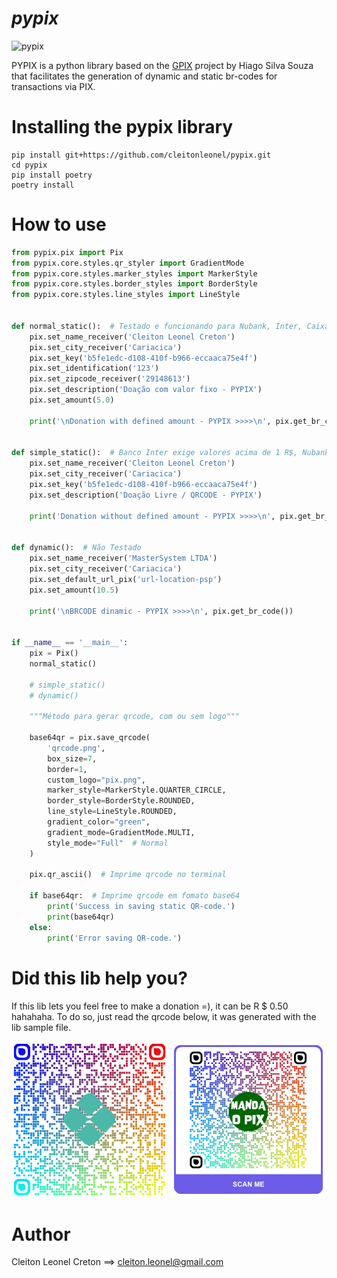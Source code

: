 # _pypix_

<img src="https://github.com/cleitonleonel/pypix/blob/master/pypix.png?raw=true" alt="pypix" width="450"/>

PYPIX is a python library based on the [GPIX](https://github.com/hiagodotme/gpix.git) project by Hiago Silva Souza that facilitates the generation of dynamic and static br-codes for transactions via PIX.
# Installing the pypix library

```shell
pip install git+https://github.com/cleitonleonel/pypix.git
cd pypix
pip install poetry
poetry install
```

# How to use

```python
from pypix.pix import Pix
from pypix.core.styles.qr_styler import GradientMode
from pypix.core.styles.marker_styles import MarkerStyle
from pypix.core.styles.border_styles import BorderStyle
from pypix.core.styles.line_styles import LineStyle


def normal_static():  # Testado e funcionando para Nubank, Inter, Caixa, Mercadopago
    pix.set_name_receiver('Cleiton Leonel Creton')
    pix.set_city_receiver('Cariacica')
    pix.set_key('b5fe1edc-d108-410f-b966-eccaaca75e4f')
    pix.set_identification('123')
    pix.set_zipcode_receiver('29148613')
    pix.set_description('Doação com valor fixo - PYPIX')
    pix.set_amount(5.0)

    print('\nDonation with defined amount - PYPIX >>>>\n', pix.get_br_code())


def simple_static():  # Banco Inter exige valores acima de 1 R$, Nubank e Caixa aceitam valores livres
    pix.set_name_receiver('Cleiton Leonel Creton')
    pix.set_city_receiver('Cariacica')
    pix.set_key('b5fe1edc-d108-410f-b966-eccaaca75e4f')
    pix.set_description('Doação Livre / QRCODE - PYPIX')

    print('Donation without defined amount - PYPIX >>>>\n', pix.get_br_code())


def dynamic():  # Não Testado
    pix.set_name_receiver('MasterSystem LTDA')
    pix.set_city_receiver('Cariacica')
    pix.set_default_url_pix('url-location-psp')
    pix.set_amount(10.5)

    print('\nBRCODE dinamic - PYPIX >>>>\n', pix.get_br_code())


if __name__ == '__main__':
    pix = Pix()
    normal_static()

    # simple_static()
    # dynamic()

    """Método para gerar qrcode, com ou sem logo"""

    base64qr = pix.save_qrcode(
        'qrcode.png',
        box_size=7,
        border=1,
        custom_logo="pix.png",
        marker_style=MarkerStyle.QUARTER_CIRCLE,
        border_style=BorderStyle.ROUNDED,
        line_style=LineStyle.ROUNDED,
        gradient_color="green",
        gradient_mode=GradientMode.MULTI,
        style_mode="Full"  # Normal
    )

    pix.qr_ascii()  # Imprime qrcode no terminal

    if base64qr:  # Imprime qrcode em fomato base64
        print('Success in saving static QR-code.')
        print(base64qr)
    else:
        print('Error saving QR-code.')
```

# Did this lib help you?

If this lib lets you feel free to make a donation =), it can be R $ 0.50 hahahaha. To do so, just read the qrcode below, it was generated with the lib sample file.

<img src="https://github.com/cleitonleonel/pypix/blob/master/qrcode.png?raw=true" alt="QRCode Doação" width="250"/>


<img src="https://github.com/cleitonleonel/pypix/blob/master/artistic.gif?raw=true" alt="QRCode Doação" width="250"/>

# Author

Cleiton Leonel Creton ==> cleiton.leonel@gmail.com

